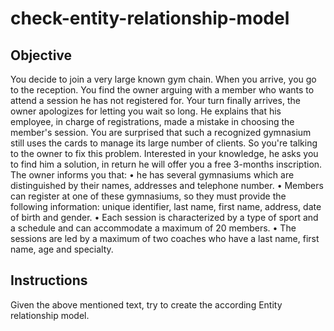 # check-entity-relationship-model

Objective
------------------------------
You decide to join a very large known gym chain. When you arrive, you go to the reception. You find the owner arguing with a member who wants to attend a session he has not registered for. Your turn finally arrives, the owner apologizes for letting you wait so long. He explains that his employee, in charge of registrations, made a mistake in choosing the member's session.
You are surprised that such a recognized gymnasium still uses the cards to manage its large number of clients. So you're talking to the owner to  fix this problem. Interested in your knowledge, he asks you to find him a solution, in return he will offer you a free 3-months inscription.  
The owner informs you that:
•	 he has several gymnasiums which are distinguished by their names, addresses and telephone number. 
•	Members can register at one of these gymnasiums, so they must provide the following information: unique identifier, last name, first name, address, date of birth and gender. 
•	Each session is characterized by a type of sport and a schedule and can accommodate a maximum of 20 members. 
•	The sessions are led by a maximum of two coaches who have a last name, first name, age and specialty.


Instructions
-----------------------------

Given the above mentioned text, try to create the according Entity relationship model.

